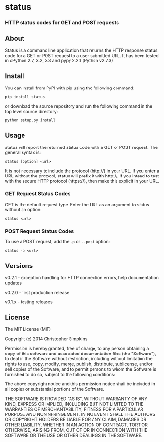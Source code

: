 # status


### HTTP status codes for GET and POST requests

## About
Status is a command line application that returns the HTTP response status code for a GET or POST request to a user submitted URL.  It has been tested in cPython 2.7, 3.2, 3.3 and pypy 2.2.1 (Python v2.7.3)

## Install

You can install from PyPI with pip using the following command:

```
pip install status
```

or download the source repository and run the following command in the top level source directory:

```
python setup.py install
```

## Usage

status will report the returned status code with a GET or POST request.  The general syntax is:

```
status [option] <url>
```

It is not necessary to include the protocol (http://) in your URL.  If you enter a URL without the protocol, status will prefix it with http://.  If you intend to test with the secure HTTP protocol (https://), then make this explicit in your URL.

### GET Request Status Codes

GET is the default request type. Enter the URL as an argument to status without an option:

```
status <url>
```


### POST Request Status Codes

To use a POST request, add the `-p` or `--post` option:

```
status -p <url>
```

## Versions

v0.2.1 - exception handling for HTTP connection errors, help documentation updates

v0.2.0 - first production release

v0.1.x - testing releases

## License

The MIT License (MIT)

Copyright (c) 2014 Christopher Simpkins

Permission is hereby granted, free of charge, to any person obtaining a copy of
this software and associated documentation files (the "Software"), to deal in
the Software without restriction, including without limitation the rights to
use, copy, modify, merge, publish, distribute, sublicense, and/or sell copies of
the Software, and to permit persons to whom the Software is furnished to do so,
subject to the following conditions:

The above copyright notice and this permission notice shall be included in all
copies or substantial portions of the Software.

THE SOFTWARE IS PROVIDED "AS IS", WITHOUT WARRANTY OF ANY KIND, EXPRESS OR
IMPLIED, INCLUDING BUT NOT LIMITED TO THE WARRANTIES OF MERCHANTABILITY, FITNESS
FOR A PARTICULAR PURPOSE AND NONINFRINGEMENT. IN NO EVENT SHALL THE AUTHORS OR
COPYRIGHT HOLDERS BE LIABLE FOR ANY CLAIM, DAMAGES OR OTHER LIABILITY, WHETHER
IN AN ACTION OF CONTRACT, TORT OR OTHERWISE, ARISING FROM, OUT OF OR IN
CONNECTION WITH THE SOFTWARE OR THE USE OR OTHER DEALINGS IN THE SOFTWARE.
